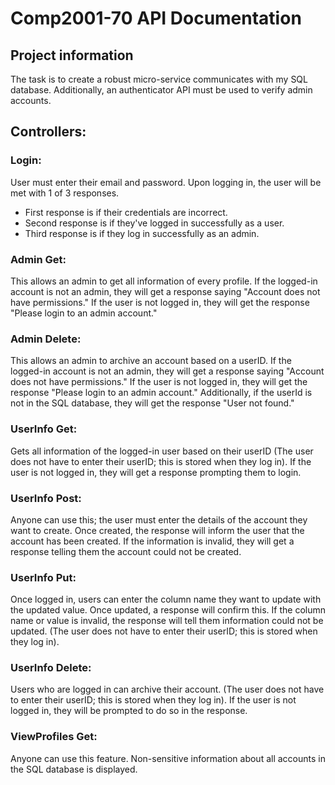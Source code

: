 # Comp2001-70 API Documentation

## Project information
The task is to create a robust micro-service communicates with my SQL database. Additionally, an authenticator API must be used to verify admin accounts.

## Controllers:

### Login:
User must enter their email and password. Upon logging in, the user will be met with 1 of 3 responses. 
- First response is if their credentials are incorrect.
- Second response is if they've logged in successfully as a user.
- Third response is if they log in successfully as an admin.

### Admin Get:
This allows an admin to get all information of every profile. If the logged-in account is not an admin, they will get a response saying "Account does not have permissions." If the user is not logged in, they will get the response "Please login to an admin account."

### Admin Delete:
This allows an admin to archive an account based on a userID. If the logged-in account is not an admin, they will get a response saying "Account does not have permissions." If the user is not logged in, they will get the response "Please login to an admin account." Additionally, if the userId is not in the SQL database, they will get the response "User not found."

### UserInfo Get:
Gets all information of the logged-in user based on their userID (The user does not have to enter their userID; this is stored when they log in). If the user is not logged in, they will get a response prompting them to login. 

### UserInfo Post:
Anyone can use this; the user must enter the details of the account they want to create. Once created, the response will inform the user that the account has been created. If the information is invalid, they will get a response telling them the account could not be created.

### UserInfo Put:
Once logged in, users can enter the column name they want to update with the updated value. Once updated, a response will confirm this. If the column name or value is invalid, the response will tell them information could not be updated. (The user does not have to enter their userID; this is stored when they log in).

### UserInfo Delete:
Users who are logged in can archive their account. (The user does not have to enter their userID; this is stored when they log in). If the user is not logged in, they will be prompted to do so in the response.

### ViewProfiles Get:
Anyone can use this feature. Non-sensitive information about all accounts in the SQL database is displayed.
